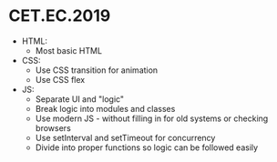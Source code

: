 # CET.EC.2019

- HTML:
    - Most basic HTML
- CSS:
    - Use CSS transition for animation
    - Use CSS flex
- JS:
    - Separate UI and "logic"
    - Break logic into modules and classes
    - Use modern JS - without filling in for old systems or checking browsers
    - Use setInterval and setTimeout for concurrency 
    - Divide into proper functions so logic can be followed easily
